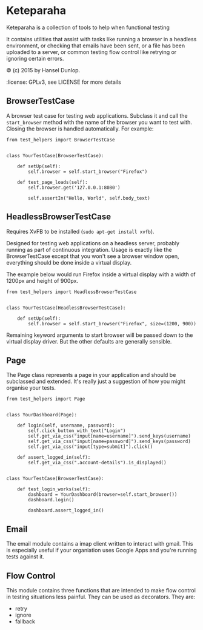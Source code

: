 Keteparaha
==========

Keteparaha is a collection of tools to help when functional testing

It contains utilities that assist with tasks like running a browser in a
headless environment, or checking that emails have been sent, or a file has
been uploaded to a server, or common testing flow control like retrying or
ignoring certain errors.

:copyright: (c) 2015 by Hansel Dunlop.

:license: GPLv3, see LICENSE for more details


BrowserTestCase
---------------

A browser test case for testing web applications. Subclass it and call the
`start_browser` method with the name of the browser you want to test with.
Closing the browser is handled automatically. For example:

    from test_helpers import BrowserTestCase


    class YourTestCase(BrowserTestCase):

        def setUp(self):
            self.browser = self.start_browser("Firefox")

        def test_page_loads(self):
            self.browser.get('127.0.0.1:8080')

            self.assertIn("Hello, World", self.body_text)


HeadlessBrowserTestCase
-----------------------

Requires XvFB to be installed (`sudo apt-get install xvfb`).

Designed for testing web applications on a headless server, probably running
as part of continuous integration. Usage is exactly like the BrowserTestCase
except that you won't see a browser window open, everything should be done
inside a virtual display.

The example below would run Firefox inside a virtual display with a width of
1200px and height of 900px.

    from test_helpers import HeadlessBrowserTestCase


    class YourTestCase(HeadlessBrowserTestCase):

        def setUp(self):
            self.browser = self.start_browser("Firefox", size=(1200, 900))

Remaining keyword arguments to start browser will be passed down to the
virtual display driver. But the other defaults are generally sensible.

Page
----

The Page class represents a page in your application and should be subclassed
and extended. It's really just a suggestion of how you might organise your
tests.

    from test_helpers import Page


    class YourDashboard(Page):

        def login(self, username, password):
            self.click_button_with_text("Login")
            self.get_via_css("input[name=username]").send_keys(username)
            self.get_via_css("input[name=password]").send_keys(password)
            self.get_via_css("input[type=submit]").click()

        def assert_logged_in(self):
            self.get_via_css(".account-details").is_displayed()


    class YourTestCase(BrowserTestCase):

        def test_login_works(self):
            dashboard = YourDashboard(browser=self.start_browser())
            dashboard.login()

            dashboard.assert_logged_in()

Email
-----

The email module contains a imap client written to interact with gmail. This
is especially useful if your organiation uses Google Apps and you're running
tests against it.


Flow Control
------------

This module contains three functions that are intended to make flow control in
testing situations less painful. They can be used as decorators. They are:

* retry
* ignore
* fallback
